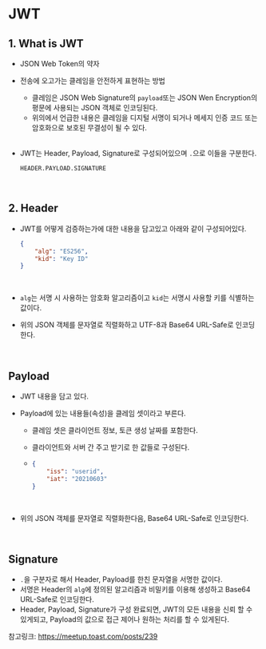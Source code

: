 # JWT

## 1. What is JWT

- JSON Web Token의 약자

- 전송에 오고가는 클레임을 안전하게 표현하는 방법

  - 클레임은 JSON Web Signature의 `payload`또는 JSON Wen Encryption의 평문에 사용되는 JSON 객체로 인코딩된다. 
  - 위의에서 언급한 내용은 클레임을 디지털 서명이 되거나 메세지 인증 코드 또는 암호화으로 보호된 무결성이 될 수 있다.

  <br/>

- JWT는 Header, Payload, Signature로 구성되어있으며 `.`으로 이들을 구분한다.

  ```
  HEADER.PAYLOAD.SIGNATURE
  ```

  <br/>

## 2. Header

- JWT를 어떻게 검증하는가에 대한 내용을 담고있고 아래와 같이 구성되어있다.

  ```json
  {
      "alg": "ES256",
      "kid": "Key ID"
  }
  ```

  <br/>

- `alg`는 서명 시 사용하는 암호화 알고리즘이고 `kid`는 서명시 사용할 키를 식별하는 값이다.

- 위의 JSON 객체를 문자열로 직렬화하고 UTF-8과 Base64 URL-Safe로 인코딩한다.

<br/>

## Payload

- JWT 내용을 담고 있다.

- Payload에 있는 내용들(속성)을 클레임 셋이라고 부른다.

  - 클레임 셋은 클라이언트 정보, 토큰 생성 날짜를 포함한다.

  - 클라이언트와 서버 간 주고 받기로 한 값들로 구성된다.

  - ```json
    {
        "iss": "userid",
        "iat": "20210603"
    }
    ```

  <br/>

- 위의 JSON 객체를 문자열로 직렬화한다음, Base64 URL-Safe로 인코딩한다.

<br/>

## Signature

- `.`을 구분자로 해서 Header, Payload를 한친 문자열을 서명한 값이다.
- 서명은 Header의 `alg`에 정의된 알고리즘과 비밀키를 이용해 생성하고 Base64 URL-Safe로 인코딩한다.
- Header, Payload, Signature가 구성 완료되면, JWT의 모든 내용을 신뢰 할 수 있게되고, Payload의 값으로 접근 제어나 원하는 처리를 할 수 있게된다.

참고링크: https://meetup.toast.com/posts/239

